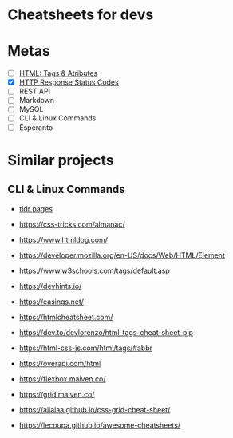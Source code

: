 # Cheatsheets for devs

# Metas

-  [ ] [HTML: Tags & Atributes](docs/html/_index.md)
-  [x] [HTTP Response Status Codes](docs/http/status_codes.md)
-  [ ] REST API
-  [ ] Markdown
-  [ ] MySQL
-  [ ] CLI & Linux Commands
-  [ ] Esperanto

# Similar projects

## CLI & Linux Commands

-  [tldr pages](https://tldr.inbrowser.app/)

-  https://css-tricks.com/almanac/
-  https://www.htmldog.com/
-  https://developer.mozilla.org/en-US/docs/Web/HTML/Element
-  https://www.w3schools.com/tags/default.asp
-  https://devhints.io/
-  https://easings.net/
-  https://htmlcheatsheet.com/
-  https://dev.to/devlorenzo/html-tags-cheat-sheet-pip
-  https://html-css-js.com/html/tags/#abbr
-  https://overapi.com/html
-  https://flexbox.malven.co/
-  https://grid.malven.co/
-  https://alialaa.github.io/css-grid-cheat-sheet/
-  https://lecoupa.github.io/awesome-cheatsheets/
